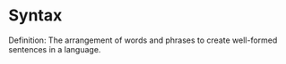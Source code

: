 # Syntax

Definition: The arrangement of words and phrases to create well-formed sentences in a language.